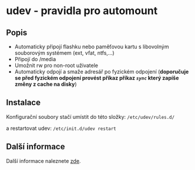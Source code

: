 udev - pravidla pro automount
=============================

Popis
-----

 *   Automaticky připojí flashku nebo paměťovou kartu s libovolným souborovým systémem (ext, vfat, ntfs,…)
 *   Připojí do /media
 *   Umožnit rw pro non-root uživatele
 *   Automaticky odpojí a smaže adresář po fyzickém odpojení (__doporučuje se před fyzickém odpojení provést příkaz příkaz *<code>sync</code>* který zapíše změny z cache na disky__)

Instalace
---------

Konfigurační soubory stačí umístit do této složky: <code>/etc/udev/rules.d/</code>

a restartovat udev: <code>/etc/init.d/udev restart</code> 

Další informace
---------------

Další informace naleznete [zde](http://303rdlabs.maweb.eu/doku.php/programy#udev).
